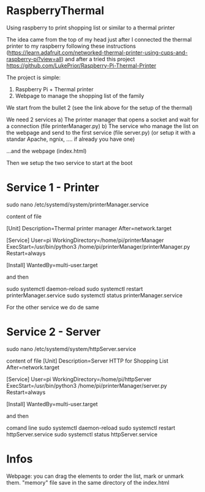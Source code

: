 # RaspberryThermal
Using raspberry to print shopping list or similar to a thermal printer

The idea came from the top of my head just after I connected the thermal printer to my raspberry following these instructions (https://learn.adafruit.com/networked-thermal-printer-using-cups-and-raspberry-pi?view=all) and after a tried this project https://github.com/LukePrior/Raspberry-Pi-Thermal-Printer

The project is simple:
1) Raspberry Pi + Thermal printer
2) Webpage to manage the shopping list of the family

We start from the bullet 2 (see the link above for the setup of the thermal)

We need 2 services 
a) The printer manager that opens a socket and wait for a connection (file printerManager.py)
b) The service who manage the list on the webpage and send to the first service (file server.py) (or setup it with a standar Apache, ngnix, .... if already you have one)

...and the webpage (index.html)



Then we setup the two service to start at the boot

# Service 1 - Printer 
sudo nano /etc/systemd/system/printerManager.service

content of file

[Unit]
Description=Thermal printer manager
After=network.target

[Service]
User=pi
WorkingDirectory=/home/pi/printerManager
ExecStart=/usr/bin/python3 /home/pi/printerManager/printerManager.py
Restart=always

[Install]
WantedBy=multi-user.target


and then

sudo systemctl daemon-reload
sudo systemctl restart printerManager.service
sudo systemctl status printerManager.service

For the other service we do de same

# Service 2 - Server
sudo nano /etc/systemd/system/httpServer.service

content of file
[Unit]
Description=Server HTTP for Shopping List
After=network.target

[Service]
User=pi
WorkingDirectory=/home/pi/httpServer
ExecStart=/usr/bin/python3 /home/pi/printerManager/server.py
Restart=always

[Install]
WantedBy=multi-user.target


and then

comand line
sudo systemctl daemon-reload
sudo systemctl restart httpServer.service
sudo systemctl status httpServer.service

# Infos
Webpage: you can drag the elements to order the list, mark or unmark them. "memory" file save in the same directory of the index.html




